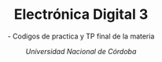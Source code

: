 <h1 align="center"><strong>Electrónica Digital 3</strong><br></h1>

<p align="center">
  - Codigos de practica y TP final de la materia
</p>
<p align="center">
  <em>Universidad Nacional de Córdoba</em>
</p>
